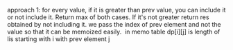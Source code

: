 approach 1:
for every value, if it is greater than prev value, you can include it or not include it. Return max of both cases. If it's not greater return res obtained by not including it.
we pass the index of prev element and not the value so that it can be memoized easily.
​
in memo table dp[i][j] is length of lis starting with i with prev element j